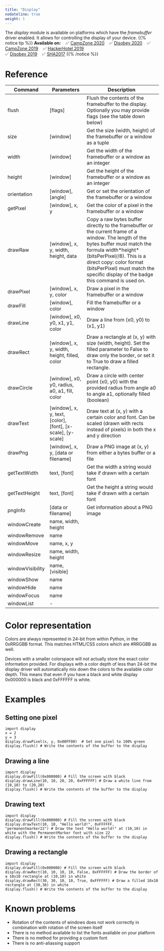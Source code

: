 ```yaml
---
title: "Display"
nodateline: true
weight: 1
---
```


The *display* module is available on platforms which have the *framebuffer* driver enabled. It allows for controlling the display of your device.
{{% notice tip %}}
**Available on:** &nbsp;&nbsp; ✅ [CampZone 2020](/badges/campzone-2020/) &nbsp;&nbsp; ✅ [Disobey 2020](/badges/disobey-2020/) &nbsp;&nbsp; ✅ [CampZone 2019](/badges/campzone-2019/) &nbsp;&nbsp; ✅ [HackerHotel 2019](/badges/hackerhotel-2019/) 
<br> ✅ [Disobey 2019](/badges/disobey-2019/) &nbsp;&nbsp; ✅ [SHA2017](/badges/sha2017/)
{{% /notice %}}

# Reference
| Command          | Parameters                                                            | Description                                                                                                                                                                                                                                                                                            |
| ---------------- | --------------------------------------------------------------------- | ------------------------------------------------------------------------------------------------------------------------------------------------------------------------------------------------------------------------------------------------------------------------------------------------------ |
| flush            | \[flags\]                                                             | Flush the contents of the framebuffer to the display. Optionally you may provide flags (see the table down below)                                                                                                                                                                                      |
| size             | \[window\]                                                            | Get the size (width, height) of the framebuffer or a window as a tuple                                                                                                                                                                                                                                 |
| width            | \[window\]                                                            | Get the width of the framebuffer or a window as an integer                                                                                                                                                                                                                                             |
| height           | \[window\]                                                            | Get the height of the framebuffer or a window as an integer                                                                                                                                                                                                                                            |
| orientation      | \[window\], \[angle\]                                                 | Get or set the orientation of the framebuffer or a window                                                                                                                                                                                                                                              |
| getPixel         | \[window\], x, y                                                      | Get the color of a pixel in the framebuffer or a window                                                                                                                                                                                                                                                |
| drawRaw          | \[window\], x, y, width, height, data                                 | Copy a raw bytes buffer directly to the framebuffer or the current frame of a window. The length of the bytes buffer must match the formula width\*height\*(bitsPerPixel//8). This is a direct copy: color format (bitsPerPixel) must match the specific display of the badge this command is used on. |
| drawPixel        | \[window\], x, y, color                                               | Draw a pixel in the framebuffer or a window                                                                                                                                                                                                                                                            |
| drawFill         | \[window\], color                                                     | Fill the framebuffer or a window                                                                                                                                                                                                                                                                       |
| drawLine         | \[window\], x0, y0, x1, y1, color                                     | Draw a line from (x0, y0) to (x1, y1)                                                                                                                                                                                                                                                                  |
| drawRect         | \[window\], x, y, width, height, filled, color                        | Draw a rectangle at (x, y) with size (width, height). Set the filled parameter to False to draw only the border, or set it to True to draw a filled rectangle.                                                                                                                                         |
| drawCircle       | \[window\], x0, y0, radius, a0, a1, fill, color                       | Draw a circle with center point (x0, y0) with the provided radius from angle a0 to angle a1, optionally filled (boolean)                                                                                                                                                                               |
| drawText         | \[window\], x, y, text, \[color\], \[font\], \[x-scale\], \[y-scale\] | Draw text at (x, y) with a certain color and font. Can be scaled (drawn with rects instead of pixels) in both the x and y direction                                                                                                                                                                    |
| drawPng          | \[window\], x, y, \[data or filename\]                                | Draw a PNG image at (x, y) from either a bytes buffer or a file                                                                                                                                                                                                                                        |
| getTextWidth     | text, \[font\]                                                        | Get the width a string would take if drawn with a certain font                                                                                                                                                                                                                                         |
| getTextHeight    | text, \[font\]                                                        | Get the height a string would take if drawn with a certain font                                                                                                                                                                                                                                        |
| pngInfo          | \[data or filename\]                                                  | Get information about a PNG image                                                                                                                                                                                                                                                                      |
| windowCreate     | name, width, height                                                   |                                                                                                                                                                                                                                                                                                        |
| windowRemove     | name                                                                  |                                                                                                                                                                                                                                                                                                        |
| windowMove       | name, x, y                                                            |                                                                                                                                                                                                                                                                                                        |
| windowResize     | name, width, height                                                   |                                                                                                                                                                                                                                                                                                        |
| windowVisibility | name, \[visible\]                                                     |                                                                                                                                                                                                                                                                                                        |
| windowShow       | name                                                                  |                                                                                                                                                                                                                                                                                                        |
| windowHide       | name                                                                  |                                                                                                                                                                                                                                                                                                        |
| windowFocus      | name                                                                  |                                                                                                                                                                                                                                                                                                        |
| windowList       | \-                                                                    |                                                                                                                                                                                                                                                                                                        |

# Color representation
Colors are always represented in 24-bit from within Python, in the 0xRRGGBB format. This matches HTML/CSS colors which are #RRGGBB as well.

Devices with a smaller colorspace will not actually store the exact color information provided.
For displays with a color depth of less than 24-bit the display driver will automatically mix down the colors to the available color depth.
This means that even if you have a black and white display 0x000000 is black and 0xFFFFFF is white.

# Examples

## Setting one pixel

```
import display
x = 2
y = 3
display.drawPixel(x, y, 0x00FF00)  # Set one pixel to 100% green
display.flush() # Write the contents of the buffer to the display
```

## Drawing a line

```
import display
display.drawFill(0x000000) # Fill the screen with black
display.drawLine(10, 10, 20, 20, 0xFFFFFF) # Draw a white line from (10,10) to (20,20)
display.flush() # Write the contents of the buffer to the display
```

## Drawing text
```
import display
display.drawFill(0x000000) # Fill the screen with black
display.drawText(10, 10, "Hello world!", 0xFFFFFF, "permanentmarker22") # Draw the text "Hello world!" at (10,10) in white with the PermanentMarker font with size 22
display.flush() # Write the contents of the buffer to the display
```

## Drawing a rectangle
```
import display
display.drawFill(0x000000) # Fill the screen with black
display.drawRect(10, 10, 10, 10, False, 0xFFFFFF) # Draw the border of a 10x10 rectangle at (10,10) in white
display.drawRect(30, 30, 10, 10, True, 0xFFFFFF) # Draw a filled 10x10 rectangle at (30,30) in white
display.flush() # Write the contents of the buffer to the display
```

# Known problems
 - Rotation of the contents of windows does not work correctly in combination with rotation of the screen itself
 - There is no method available to list the fonts available on your platform
 - There is no method for providing a custom font
 - There is no anti-aliassing support
